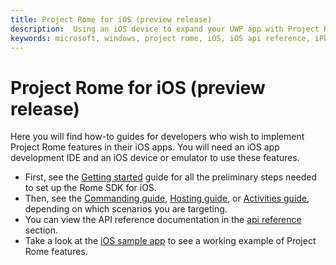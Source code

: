 ```yaml
---
title: Project Rome for iOS (preview release)
description:  Using an iOS device to expand your UWP app with Project Rome.
keywords: microsoft, windows, project rome, iOS, iOS api reference, iPhone 
---
```


# Project Rome for iOS (preview release)

Here you will find how-to guides for developers who wish to implement Project Rome features in their iOS apps. You will need an iOS app development IDE and an iOS device or emulator to use these features.
* First, see the [Getting started](getting-started-rome-ios.md) guide for all the preliminary steps needed to set up the Rome SDK for iOS.
* Then, see the [Commanding guide](gettings-started-rome-ios.md), [Hosting guide](hosting-ios.md), or [Activities guide](user-activities-ios.md), depending on which scenarios you are targeting.
* You can view the API reference documentation in the [api reference](../api-reference/index.md) section.
* Take a look at the [iOS sample app](tbdGH) to see a working example of Project Rome features.
